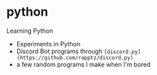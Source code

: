 # python
Learning Python
* Experiments in Python
* Discord Bot programs through `[discord.py](https://github.com/rapptz/discord.py)`
* a few random programs I make when I'm bored
